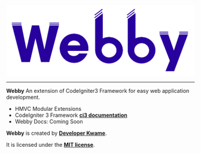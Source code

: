 <p align="center">
    <img src="webby-readme.png" width="600" alt="Webby">
</p>

------
**Webby** An extension of CodeIgniter3 Framework for easy web application development.

- HMVC Modular Extensions
- CodeIgniter 3 Framework **[ci3 documentation](https://www.codeigniter.com/userguide3/index.html)**
- Webby Docs: Coming Soon

**Webby** is created by **[Developer Kwame](https://developerkwame.com)**.

It is licensed under the **[MIT license](https://opensource.org/licenses/MIT)**.


